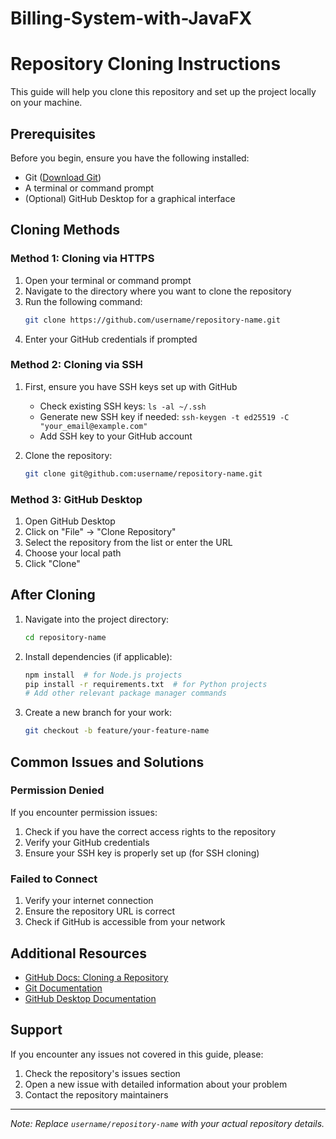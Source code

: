 # Billing-System-with-JavaFX

# Repository Cloning Instructions

This guide will help you clone this repository and set up the project locally on your machine.

## Prerequisites

Before you begin, ensure you have the following installed:
- Git ([Download Git](https://git-scm.com/downloads))
- A terminal or command prompt
- (Optional) GitHub Desktop for a graphical interface

## Cloning Methods

### Method 1: Cloning via HTTPS

1. Open your terminal or command prompt
2. Navigate to the directory where you want to clone the repository
3. Run the following command:
   ```bash
   git clone https://github.com/username/repository-name.git
   ```
4. Enter your GitHub credentials if prompted

### Method 2: Cloning via SSH

1. First, ensure you have SSH keys set up with GitHub
   - Check existing SSH keys: `ls -al ~/.ssh`
   - Generate new SSH key if needed: `ssh-keygen -t ed25519 -C "your_email@example.com"`
   - Add SSH key to your GitHub account

2. Clone the repository:
   ```bash
   git clone git@github.com:username/repository-name.git
   ```

### Method 3: GitHub Desktop
1. Open GitHub Desktop
2. Click on "File" → "Clone Repository"
3. Select the repository from the list or enter the URL
4. Choose your local path
5. Click "Clone"

## After Cloning

1. Navigate into the project directory:
   ```bash
   cd repository-name
   ```

2. Install dependencies (if applicable):
   ```bash
   npm install  # for Node.js projects
   pip install -r requirements.txt  # for Python projects
   # Add other relevant package manager commands
   ```

3. Create a new branch for your work:
   ```bash
   git checkout -b feature/your-feature-name
   ```

## Common Issues and Solutions

### Permission Denied
If you encounter permission issues:
1. Check if you have the correct access rights to the repository
2. Verify your GitHub credentials
3. Ensure your SSH key is properly set up (for SSH cloning)

### Failed to Connect
1. Verify your internet connection
2. Ensure the repository URL is correct
3. Check if GitHub is accessible from your network

## Additional Resources

- [GitHub Docs: Cloning a Repository](https://docs.github.com/en/repositories/creating-and-managing-repositories/cloning-a-repository)
- [Git Documentation](https://git-scm.com/doc)
- [GitHub Desktop Documentation](https://docs.github.com/en/desktop)

## Support

If you encounter any issues not covered in this guide, please:
1. Check the repository's issues section
2. Open a new issue with detailed information about your problem
3. Contact the repository maintainers

---
*Note: Replace `username/repository-name` with your actual repository details.*
